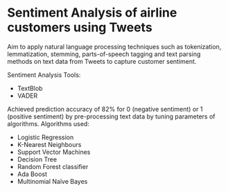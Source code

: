 # Sentiment Analysis of airline customers using Tweets 

Aim to apply natural language processing techniques such as tokenization, lemmatization, stemming, parts-of-speech tagging and text parsing methods on text data from Tweets to capture customer sentiment.

Sentiment Analysis Tools:
  * TextBlob
  * VADER

Achieved prediction accuracy of 82% for 0 (negative sentiment) or 1 (positive sentiment) by pre-processing text data by tuning parameters of algorithms.
Algorithms used:
  * Logistic Regression
  * K-Nearest Neighbours
  * Support Vector Machines
  * Decision Tree
  * Random Forest classifier
  * Ada Boost
  * Multinomial Naïve Bayes
